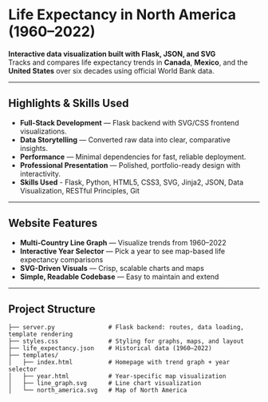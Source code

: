 # Life Expectancy in North America (1960–2022)

**Interactive data visualization built with Flask, JSON, and SVG**  
Tracks and compares life expectancy trends in **Canada**, **Mexico**, and the **United States** over six decades using official World Bank data.

---

## Highlights & Skills Used
- **Full-Stack Development** — Flask backend with SVG/CSS frontend visualizations.  
- **Data Storytelling** — Converted raw data into clear, comparative insights.  
- **Performance** — Minimal dependencies for fast, reliable deployment.  
- **Professional Presentation** — Polished, portfolio-ready design with interactivity.
- **Skills Used** - Flask, Python, HTML5, CSS3, SVG, Jinja2, JSON, Data Visualization, RESTful Principles, Git 

---

## Website Features
- **Multi-Country Line Graph** — Visualize trends from 1960–2022
- **Interactive Year Selector** — Pick a year to see map-based life expectancy comparisons
- **SVG-Driven Visuals** — Crisp, scalable charts and maps
- **Simple, Readable Codebase** — Easy to maintain and extend

---

## Project Structure
```plaintext
├── server.py               # Flask backend: routes, data loading, template rendering
├── styles.css              # Styling for graphs, maps, and layout
├── life_expectancy.json    # Historical data (1960–2022)
├── templates/
│   ├── index.html          # Homepage with trend graph + year selector
│   ├── year.html           # Year-specific map visualization
│   ├── line_graph.svg      # Line chart visualization
│   └── north_america.svg   # Map of North America
